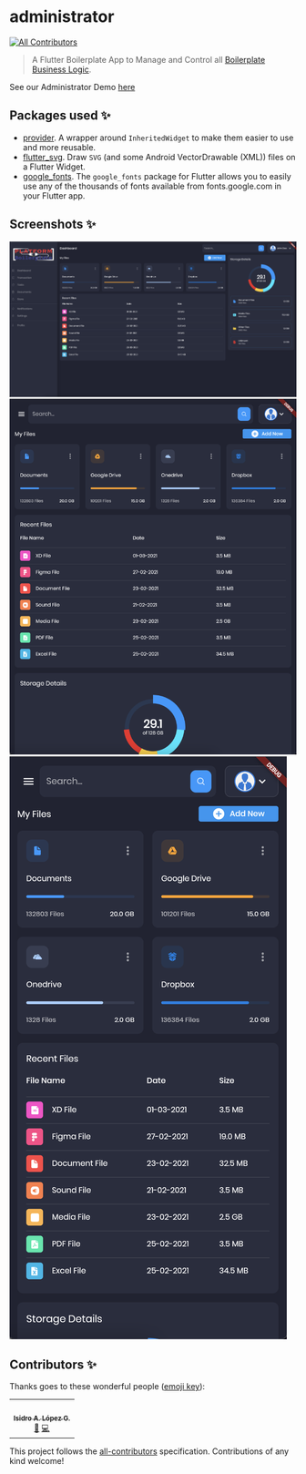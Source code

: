 # administrator

<!-- ALL-CONTRIBUTORS-BADGE:START - Do not remove or modify this section -->

[![All Contributors](https://img.shields.io/badge/all_contributors-1-orange.svg?style=flat-square)](#contributors-)

<!-- ALL-CONTRIBUTORS-BADGE:END -->

> A Flutter Boilerplate App to Manage and Control all [Boilerplate Business Logic](https://github.com/ialopezg/boilerplate).

See our Administrator Demo [here](https://abuanwar072.github.io/Flutter-Responsive-Admin-Panel-or-Dashboard/#/)

## Packages used ✨

- [provider](https://pub.dev/packages/provider). A wrapper around `InheritedWidget` to make them easier to use and more reusable.
- [flutter_svg](https://pub.dev/packages/flutter_svg). Draw `SVG` (and some Android VectorDrawable (XML)) files on a Flutter Widget.
- [google_fonts](https://pub.dev/packages/google_fonts). The `google_fonts` package for Flutter allows you to easily use any of the thousands of fonts available from fonts.google.com in your Flutter app.

## Screenshots ✨

![Dashboard](assets/screenshots/desktop.png "Desktop")
![Tablet](assets/screenshots/tablet.png "Tablet")
![Mobile](assets/screenshots/mobile.png "Mobile")

## Contributors ✨

Thanks goes to these wonderful people ([emoji key](https://allcontributors.org/docs/en/emoji-key)):

<!-- ALL-CONTRIBUTORS-LIST:START - Do not remove or modify this section -->
<!-- prettier-ignore-start -->
<!-- markdownlint-disable -->
<table>
  <tr>
    <td align="center"><a href="https://github.com/ialopezg"><img src="https://avatars.githubusercontent.com/u/6828828?v=4?s=100" width="100px;" alt=""/><br /><sub><b>Isidro A. López G.</b></sub></a><br /><a href="#maintenance-RounakTadvi" title="Maintenance">🚧</a> <a href="https://github.com/abuanwar072/Flutter-Responsive-Admin-Panel-or-Dashboard/commits?author=RounakTadvi" title="Code">💻</a></td>
  </tr>
</table>

<!-- markdownlint-restore -->
<!-- prettier-ignore-end -->

<!-- ALL-CONTRIBUTORS-LIST:END -->

This project follows the [all-contributors](https://github.com/all-contributors/all-contributors) specification. Contributions of any kind welcome!
